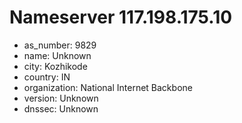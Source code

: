 # Nameserver 117.198.175.10

* as_number: 9829
* name: Unknown
* city: Kozhikode
* country: IN
* organization: National Internet Backbone
* version: Unknown
* dnssec: Unknown
